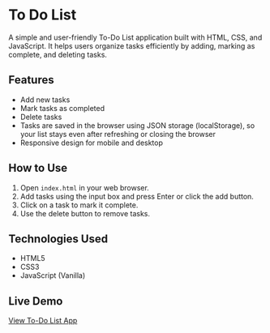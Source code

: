 # To Do List

A simple and user-friendly To-Do List application built with HTML, CSS, and JavaScript. It helps users organize tasks efficiently by adding, marking as complete, and deleting tasks.

## Features

- Add new tasks
- Mark tasks as completed
- Delete tasks
- Tasks are saved in the browser using JSON storage (localStorage), so your list stays even after refreshing or closing the browser
- Responsive design for mobile and desktop

## How to Use

1. Open `index.html` in your web browser.
2. Add tasks using the input box and press Enter or click the add button.
3. Click on a task to mark it complete.
4. Use the delete button to remove tasks.

## Technologies Used

- HTML5  
- CSS3  
- JavaScript (Vanilla)


## Live Demo

[View To-Do List App](https://ajramirezcodes.github.io/To-Do-List/)
